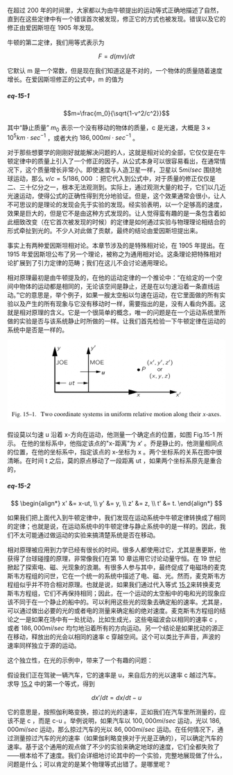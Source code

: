 在超过 200 年的时间里，大家都以为由牛顿提出的运动等式正确地描述了自然，直到在这些定律中有一个错误首次被发现，修正它的方式也被发现。错误以及它的修正由爱因斯坦在 1905 年发现。

牛顿的第二定律，我们用等式表示为

$$F=d(mv)/dt$$

它默认 m 是一个常数，但是现在我们知道这是不对的，一个物体的质量随着速度增长。在爱因斯坦修正的公式中，m 的值为

##### eq-15-1

$$m=\frac{m_0}{\sqrt{1-v^2/c^2}}$$

其中“静止质量” $m_0$ 表示一个没有移动的物体的质量，c 是光速，大概是 $3 \times 10^5 km \cdot sec^{-1}$ ，或者大约 $186,000 mi \cdot sec^{-1}$ 。

对于那些想要学的刚刚好就能解决问题的人，这就是相对论的全部，它仅仅是在牛顿定律中的质量上引入了一个修正的因子。从公式本身可以很容易看出，在通常情况下，这个质量增长非常小。即使速度与人造卫星一样，卫星以 $5 mi/sec$ 围绕地球运动，那么 $v/c=5/186,000$ ：把它代入到公式中，对于质量的修正仅仅是二、三十亿分之一，根本无法观测到。实际上，通过观测大量的粒子，它们以几近光速运动，使得公式的正确性得到充分地验证。但是，这个效果通常会很小，让人不可思议的是理论的发现会先于实验的发现。经实验表明，以一个足够高的速度，效果是巨大的，但是它不是由这种方式发现的。让人觉得蛮有趣的是一条包含着如此细致改变（在它首次被发现的时候）的定律是如何通过实验与物理理论相结合的形式牵扯到光的。不少人对此做了贡献，最终的结论由爱因斯坦提出来。

事实上有两种爱因斯坦相对论。本章节涉及的是特殊相对论，在 1905 年提出。在 1915 年爱因斯坦公布了另一个理论，被称之为通用相对论。这条理论把特殊相对论扩展到了引力定律的范畴；我们在这儿不会讨论通用理论。

相对原理最初是由牛顿提及的，在他的运动定律的一个推论中：“在给定的一个空间中物体的运动都是相同的，无论该空间是静止，还是在以匀速沿着一条直线运动。”它的意思是，举个例子，如果一艘太空船以匀速在运动，在它里面做的所有实验以及产生的所有现象与它没有移动时一样，需要指出的是，没有人看向外面。这就是相对原理的含义。它是一个很简单的概念，唯一的问题是在一个运动系统里所做的实验是否与该系统静止时所做的一样。让我们首先检验一下牛顿定律在运动的系统中是否是一样的。

![沿着 x-轴做相对匀速运动的两个坐标系](/assets/volume-1/fig-15-1.png)

假设莫以匀速 u 沿着 x-方向在运动，他测量一个确定点的位置，如图 Fig.15-1 所示。 在他的坐标系中，他指定该点的"x-距离"为 $x'$ 。乔是静止的，他测量相同点的位置，在他的坐标系中，指定该点的 x-坐标为 x 。两个坐标系的关系在图中很清晰。在时间 t 之后，莫的原点移动了一段距离 ut ，如果两个坐标系原先是重合的，

##### eq-15-2

$$
\begin{align*}
x' &= x-ut, \\
y' &= y, \\
z' &= z, \\
t' &= t.
\end{align*}
$$

如果我们把上面代入到牛顿定律中，我们发现在运动系统中牛顿定律转换成了相同的定律；也就是说，在运动系统中的牛顿定律与静止系统中的是一样的。因此，我们不太可能通过做运动的实验来搞清楚系统是否在移动。

相对原理被应用到力学已经有很长的时间。很多人都使用过它，尤其是惠更斯，他获得了台球碰撞的原理，非常像我们在第 10 章运用它讨论动量守恒。在 19 世纪掀起了探索电、磁、光现象的浪潮。有很多人参与其中，最终促成了电磁场的麦克斯韦方程组的问世，它在一个统一的系统中描述了电、磁、光。然而，麦克斯韦方程组似乎并不符合相对原理。也就是说，如果我们通过代入等式 [15.2](/volume-1/15-the-special-theory-of-relativity/15-1-the-principle-of-relativity.md#eq-15-2)来转换麦克斯韦方程组，它们不再保持相同；因此，在一个运动的太空船中的电和光的现象应该不同于在一个静止的船中的。可以利用这些光的现象去确定船的速率。尤其是，可以通过做出必要的光的或者电的测量来确定船的绝对速度。麦克斯韦方程组的结论之一是如果在场中有一处扰动，比如生成光，这些电磁波会以相同的速率 c ，或者 $186,000 mi/sec$ 均匀地沿着所有的方向运动。另一个结论是如果扰动的源正在移动，释放出的光会以相同的速率 c 穿越空间。这个可以类比于声音，声波的速率同样独立于源的运动。

这个独立性，在光的示例中，带来了一个有趣的问题：

假设我们正在驾驶一辆汽车，它的速率是 u，来自后方的光以速率 c 越过汽车。求导 [15.2](/volume-1/15-the-special-theory-of-relativity/15-1-the-principle-of-relativity.md#eq-15-2) 中的第一个等式，得到

$$dx'/dt=dx/dt-u$$

它的意思是，按照伽利略变换，掠过的光的速率，正如我们在汽车里所测量的，应该不是 c ，而是 c-u 。举例说明，如果汽车以 $100,000 mi/sec$ 运动，光以 $186,000 mi/sec$ 运动，那么掠过汽车的光以 $86,000 mi/sec$ 运动。在任何情况下，通过测量掠过汽车的光的速率（如果伽利略变换对于光是正确的），可以确定汽车的速率。基于这个通用的观点做了不少的实验来确定地球的速度，它们全都失败了——根本给不了速度。我们会详细地讨论其中的一个实验，完整地展现做了什么，问题是什么；可以肯定的是某个物理等式出错了。是哪里呢？
